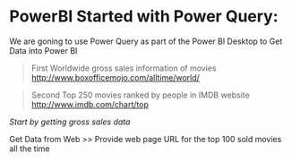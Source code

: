 # PowerBI Started with Power Query:

We are goning to use Power Query as part of the Power BI 
Desktop to Get Data into Power BI 

> First Worldwide gross sales information of movies http://www.boxofficemojo.com/alltime/world/

> Second Top 250 movies ranked by people in IMDB website http://www.imdb.com/chart/top 

*Start by getting gross sales data*

Get Data from Web >> Provide web page URL for the top 100 sold movies all the time




